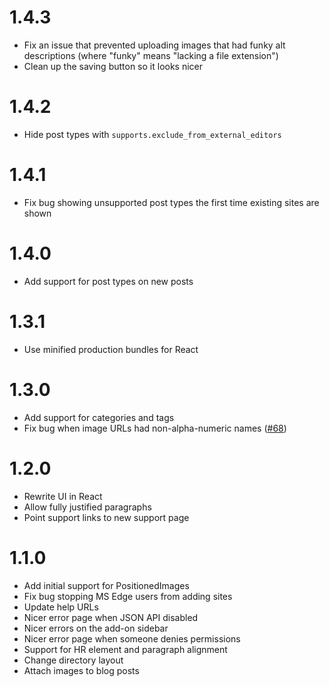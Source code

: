 1.4.3
=====

* Fix an issue that prevented uploading images that had funky alt descriptions (where "funky" means "lacking a file extension")
* Clean up the saving button so it looks nicer

1.4.2
=====

* Hide post types with `supports.exclude_from_external_editors`

1.4.1
=====

* Fix bug showing unsupported post types the first time existing sites are shown

1.4.0
=====

* Add support for post types on new posts

1.3.1
=====

* Use minified production bundles for React

1.3.0
=====

* Add support for categories and tags
* Fix bug when image URLs had non-alpha-numeric names ([#68](https://github.com/Automattic/google-docs-add-on/issues/68))

1.2.0
=====

* Rewrite UI in React
* Allow fully justified paragraphs
* Point support links to new support page

1.1.0
=====

* Add initial support for PositionedImages
* Fix bug stopping MS Edge users from adding sites
* Update help URLs
* Nicer error page when JSON API disabled
* Nicer errors on the add-on sidebar
* Nicer error page when someone denies permissions
* Support for HR element and paragraph alignment
* Change directory layout
* Attach images to blog posts